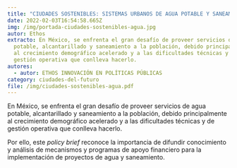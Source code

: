 ```yaml
---
title: "CIUDADES SOSTENIBLES: SISTEMAS URBANOS DE AGUA POTABLE Y SANEAMIENTO"
date: 2022-02-03T16:54:58.665Z
img: /img/portada-ciudades-sostenibles-agua.jpg
autor: Ethos
extracto: En México, se enfrenta el gran desafío de proveer servicios de agua
  potable, alcantarillado y saneamiento a la población, debido principalmente
  al crecimiento demográfico acelerado y a las dificultades técnicas y de
  gestión operativa que conlleva hacerlo.
autores:
  - autor: ETHOS INNOVACIÓN EN POLÍTICAS PÚBLICAS
category: ciudades-del-futuro
file: /img/ciudades-sostenibles-agua.pdf
---
```

<!--StartFragment-->

En México, se enfrenta el gran desafío de proveer servicios de agua potable, alcantarillado y saneamiento a la población, debido principalmente al crecimiento demográfico acelerado y a las dificultades técnicas y de gestión operativa que conlleva hacerlo.

Por ello, este *policy brief* reconoce la importancia de difundir conocimiento y análisis de mecanismos y programas de apoyo financiero para la implementación de proyectos de agua y saneamiento.

<!--EndFragment-->